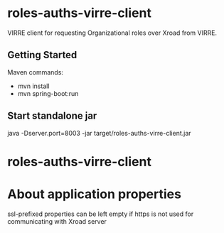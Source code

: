 # roles-auths-virre-client

VIRRE client for requesting Organizational roles over Xroad from VIRRE. 

## Getting Started
Maven commands: 
* mvn install 
* mvn spring-boot:run

## Start standalone jar
java -Dserver.port=8003 -jar target/roles-auths-virre-client.jar
# roles-auths-virre-client

# About application properties
ssl-prefixed properties can be left empty if https is not used for communicating with Xroad server


